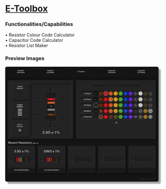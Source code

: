 # [E-Toolbox](https://michaeltr7.github.io/E-Toolbox/index.html)

<h3>Functionalities/Capabilities</h3>
• Resistor Colour Code Calculator <br>
• Capacitor Code Calculator<br>
• Resistor List Maker<br>

<h3>Preview Images</h3>

[<img src="./Preview Images/Resistor_Calculator_Preview_Page.png" width = "1000">](https://michaeltr7.github.io/E-Toolbox/Resistor_Calculator.html)


